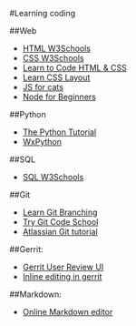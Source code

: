 #Learning coding

##Web

- [HTML W3Schools](http://www.w3schools.com/html/)
- [CSS W3Schools](http://www.w3schools.com/css/)
- [Learn to Code HTML & CSS](http://learn.shayhowe.com/html-css/)
- [Learn CSS Layout](http://learnlayout.com/)
- [JS for cats](http://jsforcats.com/)
- [Node for Beginners](https://github.com/rockbot/node-for-beginners)

##Python
- [The Python Tutorial](https://docs.python.org/2/tutorial/)
- [WxPython](http://wiki.wxpython.org/Getting%20Started)

##SQL
- [SQL W3Schools](http://www.w3schools.com/sql/)

##Git
- [Learn Git Branching](http://pcottle.github.io/learnGitBranching/)
- [Try Git Code School](https://try.github.io/levels/1/challenges/1)
- [Atlassian Git tutorial](https://www.atlassian.com/git/tutorials)

##Gerrit:
- [Gerrit User Review UI](https://gerrit-review.googlesource.com/Documentation/user-review-ui.html)
- [Inline editing in gerrit](https://gerrit-review.googlesource.com/Documentation/user-inline-edit.html)

##Markdown:
- [Online Markdown editor](http://dillinger.io/)

